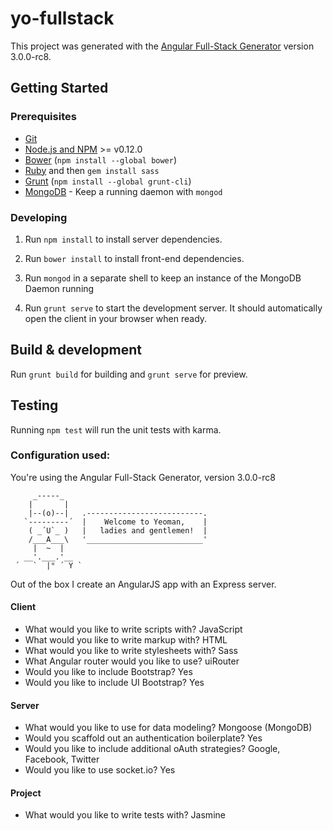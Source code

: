 # yo-fullstack

This project was generated with the [Angular Full-Stack Generator](https://github.com/DaftMonk/generator-angular-fullstack) version 3.0.0-rc8.

## Getting Started

### Prerequisites

- [Git](https://git-scm.com/)
- [Node.js and NPM](nodejs.org) >= v0.12.0
- [Bower](bower.io) (`npm install --global bower`)
- [Ruby](https://www.ruby-lang.org) and then `gem install sass`
- [Grunt](http://gruntjs.com/) (`npm install --global grunt-cli`)
- [MongoDB](https://www.mongodb.org/) - Keep a running daemon with `mongod`

### Developing

1. Run `npm install` to install server dependencies.

2. Run `bower install` to install front-end dependencies.

3. Run `mongod` in a separate shell to keep an instance of the MongoDB Daemon running

4. Run `grunt serve` to start the development server. It should automatically open the client in your browser when ready.

## Build & development

Run `grunt build` for building and `grunt serve` for preview.

## Testing

Running `npm test` will run the unit tests with karma.

### Configuration used:

You're using the Angular Full-Stack Generator, version 3.0.0-rc8
```
     _-----_
    |       |
    |--(o)--|   .--------------------------.
   `---------´  |    Welcome to Yeoman,    |
    ( _´U`_ )   |   ladies and gentlemen!  |
    /___A___\   '__________________________'
     |  ~  |
   __'.___.'__
 ´   `  |° ´ Y `
```
Out of the box I create an AngularJS app with an Express server.

#### Client

* What would you like to write scripts with? JavaScript
* What would you like to write markup with? HTML
* What would you like to write stylesheets with? Sass
* What Angular router would you like to use? uiRouter
* Would you like to include Bootstrap? Yes
* Would you like to include UI Bootstrap? Yes

#### Server

* What would you like to use for data modeling? Mongoose (MongoDB)
* Would you scaffold out an authentication boilerplate? Yes
* Would you like to include additional oAuth strategies? Google, Facebook, Twitter
* Would you like to use socket.io? Yes

#### Project

* What would you like to write tests with? Jasmine
